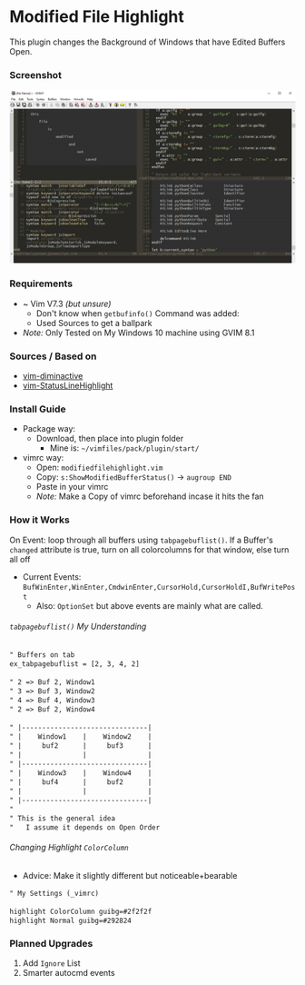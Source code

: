 # Modified File Highlight
This plugin changes the Background of Windows that have Edited Buffers Open.

### Screenshot
![Screenshot](screenshot.png)

### Requirements
* ~ Vim V7.3 *(but unsure)*
  * Don't know when `getbufinfo()` Command was added:
  * Used Sources to get a ballpark
* *Note:* Only Tested on My Windows 10 machine using GVIM 8.1

### Sources / Based on
* [vim-diminactive](https://github.com/blueyed/vim-diminactive)
* [vim-StatusLineHighlight](https://github.com/inkarkat/vim-StatusLineHighlight)

### Install Guide
* Package way:
  * Download, then place into plugin folder
    * Mine is: `~/vimfiles/pack/plugin/start/`
* vimrc way:
  * Open: `modifiedfilehighlight.vim`
  * Copy: `s:ShowModifiedBufferStatus()` -> `augroup END`
  * Paste in your vimrc
  * *Note:* Make a Copy of vimrc beforehand incase it hits the fan

### How it Works
On Event: loop through all buffers using `tabpagebuflist()`. If a Buffer's `changed` attribute is true, turn on all colorcolumns for that window, else turn all off

* Current Events: `BufWinEnter,WinEnter,CmdwinEnter,CursorHold,CursorHoldI,BufWritePost`
  * Also: `OptionSet` but above events are mainly what are called.

###### `tabpagebuflist()` *My Understanding*
```vim
" Buffers on tab
ex_tabpagebuflist = [2, 3, 4, 2]

" 2 => Buf 2, Window1
" 3 => Buf 3, Window2
" 4 => Buf 4, Window3
" 2 => Buf 2, Window4

" |-------------------------------|
" |    Window1    |    Window2    |
" |     buf2      |     buf3      |
" |               |               |
" |-------------------------------|
" |    Window3    |    Window4    |
" |     buf4      |     buf2      |
" |               |               |
" |-------------------------------|
"
" This is the general idea
"   I assume it depends on Open Order
```

###### Changing Highlight `ColorColumn`
* Advice: Make it slightly different but noticeable+bearable
```vim
" My Settings (_vimrc)

highlight ColorColumn guibg=#2f2f2f
highlight Normal guibg=#292824
```

### Planned Upgrades
1. Add `Ignore` List
2. Smarter autocmd events
